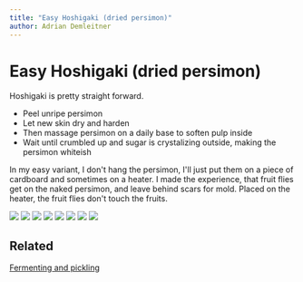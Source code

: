 ```yaml
---
title: "Easy Hoshigaki (dried persimon)"
author: Adrian Demleitner 
---
```

# Easy Hoshigaki (dried persimon)
Hoshigaki is pretty straight forward.

- Peel unripe persimon 
- Let new skin dry and harden
- Then massage persimon on a daily base to soften pulp inside
- Wait until crumbled up and sugar is crystalizing outside, making the persimon whiteish

In my easy variant, I don't hang the persimon, I'll just put them on a piece of cardboard and sometimes on a heater. I made the experience, that fruit flies get on the naked persimon, and leave behind scars for mold. Placed on the heater, the fruit flies don't touch the fruits.

![](assets/20230109_193132_2780.jpeg)
![](assets/20230109_193517_4030.jpeg)
![](assets/20230109_194826_0880.jpeg)
![](assets/20230115_144201_7160.jpeg)
![](assets/20230131_094349_7430.jpeg)
![](assets/20230206_192710_8050.jpeg)
![](assets/20230206_192723_1880.jpeg)
![](assets/20230108_113713_6400.jpeg)

## Related
[Fermenting and pickling](notes/Fermenting%20and%20pickling.md)
